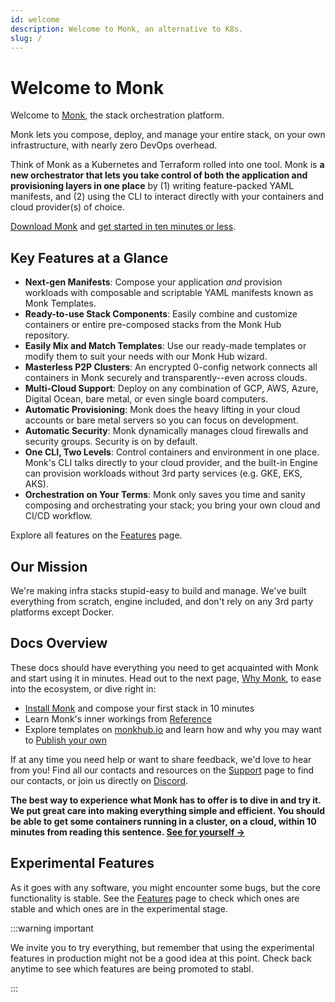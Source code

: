 ```yaml
---
id: welcome
description: Welcome to Monk, an alternative to K8s.
slug: /
---
```


# Welcome to Monk

Welcome to [Monk](https://monk.io), the stack orchestration platform.

Monk lets you compose, deploy, and manage your entire stack, on your own infrastructure, with nearly zero DevOps overhead.

Think of Monk as a Kubernetes and Terraform rolled into one tool. Monk is **a new orchestrator that lets you take control of both the application and provisioning layers in one place** by (1) writing feature-packed YAML manifests, and (2) using the CLI to interact directly with your containers and cloud provider(s) of choice.

[Download Monk](get-monk.md) and [get started in ten minutes or less](monk-in-10.md).

## Key Features at a Glance

-   **Next-gen Manifests**: Compose your application _and_ provision workloads with composable and scriptable YAML manifests known as Monk Templates.
-   **Ready-to-use Stack Components**: Easily combine and customize containers or entire pre-composed stacks from the Monk Hub repository.
-   **Easily Mix and Match Templates**: Use our ready-made templates or modify them to suit your needs with our Monk Hub wizard.
-   **Masterless P2P Clusters**: An encrypted 0-config network connects all containers in Monk securely and transparently--even across clouds.
-   **Multi-Cloud Support**: Deploy on any combination of GCP, AWS, Azure, Digital Ocean, bare metal, or even single board computers.
-   **Automatic Provisioning**: Monk does the heavy lifting in your cloud accounts or bare metal servers so you can focus on development.
-   **Automatic Security**: Monk dynamically manages cloud firewalls and security groups. Security is on by default.
-   **One CLI, Two Levels**: Control containers and environment in one place. Monk's CLI talks directly to your cloud provider, and the built-in Engine can provision workloads without 3rd party services (e.g. GKE, EKS, AKS).
-   **Orchestration on Your Terms**: Monk only saves you time and sanity composing and orchestrating your stack; you bring your own cloud and CI/CD workflow.

Explore all features on the [Features](features.md) page.

## Our Mission

We're making infra stacks stupid-easy to build and manage. We've built everything from scratch, engine included, and don't rely on any 3rd party platforms except Docker.

## Docs Overview

These docs should have everything you need to get acquainted with Monk and start using it in minutes. Head out to the next page, [Why Monk](use-cases.md), to ease into the ecosystem, or dive right in:

-   [Install Monk](get-monk.md) and compose your first stack in 10 minutes
-   Learn Monk's inner workings from [Reference](monkscript/index.md)
-   Explore templates on [monkhub.io](https://monkhub.io) and learn how and why you may want to [Publish your own](publishers.md)

If at any time you need help or want to share feedback, we'd love to hear from you! Find all our contacts and resources on the [Support](support.md) page to find our contacts, or join us directly on [Discord](https://discord.gg/WxDzaKe).

**The best way to experience what Monk has to offer is to dive in and try it. We put great care into making everything simple and efficient. You should be able to get some containers running in a cluster, on a cloud, within 10 minutes from reading this sentence. [See for yourself &#8594;
](monk-in-10.md)**

## Experimental Features

As it goes with any software, you might encounter some bugs, but the core functionality is stable. See the [Features](features.md) page to check which ones are stable and which ones are in the experimental stage.

:::warning important

We invite you to try everything, but remember that using the experimental features in production might not be a good idea at this point. Check back anytime to see which features are being promoted to stabl.

:::
